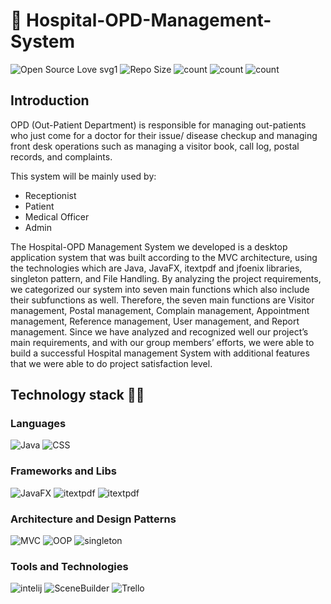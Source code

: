 #  :hospital: Hospital-OPD-Management-System
![Open Source Love svg1](https://badges.frapsoft.com/os/v1/open-source.svg?v=103)
![Repo Size](https://img.shields.io/github/repo-size/chanukaHub/Hospital-OPD-Management-System) 
![count](https://img.shields.io/github/languages/count/chanukaHub/Hospital-OPD-Management-System) 
![count](https://img.shields.io/github/forks/chanukaHub/Hospital-OPD-Management-System?style=social) 
![count](https://img.shields.io/github/watchers/chanukaHub/Hospital-OPD-Management-System?style=social) 

## Introduction
OPD (Out-Patient Department) is responsible for managing out-patients who just come for a doctor for their issue/ disease checkup and managing front desk operations such as managing a visitor book, call log, postal records, and complaints.
<p>This system will be mainly used by:</p>
<ul><li>Receptionist</li><li>Patient</li><li>Medical Officer</li><li>Admin</li></ul>
<p>The Hospital-OPD Management System we developed is a desktop application system that was built according to the MVC architecture, using the technologies which are Java, JavaFX, itextpdf and jfoenix libraries, singleton pattern, and File Handling. By analyzing the project requirements, we categorized our system into seven main functions which also include their subfunctions as well. Therefore, the seven main functions are Visitor management, Postal management, Complain management, Appointment management, Reference management, User management, and Report management. Since we have analyzed and recognized well our project’s main requirements, and with our group members’ efforts, we were able to build a successful Hospital management System with additional features that we were able to do project satisfaction level.</p>

## Technology stack 💎💎

### Languages 
![Java](https://img.shields.io/badge/Language-Java-red) 
![CSS](https://img.shields.io/badge/Language-CSS-red) 

### Frameworks and Libs
![JavaFX](https://img.shields.io/badge/Library-JavaFX-blue) 
![itextpdf](https://img.shields.io/badge/Library-itextpdf-blue) 
![itextpdf](https://img.shields.io/badge/Library-jfoenix-blue) 

### Architecture and Design Patterns
![MVC](https://img.shields.io/badge/Architecture-MVC-green)
![OOP](https://img.shields.io/badge/Concept-OOP-green) 
![singleton](https://img.shields.io/badge/Pattern-singleton-green) 

### Tools and Technologies
![intelij](https://img.shields.io/badge/Tool-intelij-lightgrey) 
![SceneBuilder](https://img.shields.io/badge/Tool-SceneBuilder-lightgrey) 
![Trello](https://img.shields.io/badge/Tool-Trello-lightgrey) 
